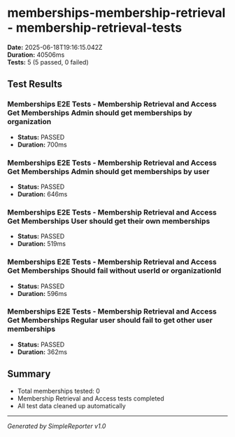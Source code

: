 # memberships-membership-retrieval - membership-retrieval-tests

**Date:** 2025-06-18T19:16:15.042Z  
**Duration:** 40506ms  
**Tests:** 5 (5 passed, 0 failed)

## Test Results


### Memberships E2E Tests - Membership Retrieval and Access Get Memberships Admin should get memberships by organization
- **Status:** PASSED
- **Duration:** 700ms



### Memberships E2E Tests - Membership Retrieval and Access Get Memberships Admin should get memberships by user
- **Status:** PASSED
- **Duration:** 646ms



### Memberships E2E Tests - Membership Retrieval and Access Get Memberships User should get their own memberships
- **Status:** PASSED
- **Duration:** 519ms



### Memberships E2E Tests - Membership Retrieval and Access Get Memberships Should fail without userId or organizationId
- **Status:** PASSED
- **Duration:** 596ms



### Memberships E2E Tests - Membership Retrieval and Access Get Memberships Regular user should fail to get other user memberships
- **Status:** PASSED
- **Duration:** 362ms



## Summary

- Total memberships tested: 0
- Membership Retrieval and Access tests completed
- All test data cleaned up automatically

---
*Generated by SimpleReporter v1.0*
